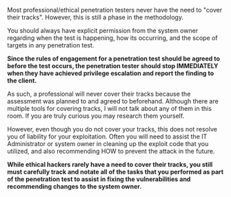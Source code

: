 Most professional/ethical penetration testers never have the need to "cover their tracks". However, this is still a phase in the methodology.

You should always have explicit permission from the system owner regarding when the test is happening, how its occurring, and the scope of targets in any penetration test.

**Since the rules of engagement for a penetration test should be agreed to before the test occurs, the penetration tester should stop IMMEDIATELY when they have achieved privilege escalation and report the finding to the client.** 

As such, a professional will never cover their tracks because the assessment was planned to and agreed to beforehand. Although there are multiple tools for covering tracks, I will not talk about any of them in this room. If you are truly curious you may research them yourself.

However, even though you do not cover your tracks, this does not resolve you of liability for your exploitation. Often you will need to assist the IT Administrator or system owner in cleaning up the exploit code that you utilized, and also recommending HOW to prevent the attack in the future.

**While ethical hackers rarely have a need to cover their tracks, you still must carefully track and notate all of the tasks that you performed as part of the penetration test to assist in fixing the vulnerabilities and recommending changes to the system owner.**